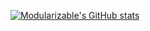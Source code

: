 [![Modularizable's GitHub stats](https://github-readme-stats.vercel.app/api?username=modularizable)](https://github.com/anuraghazra/github-readme-stats)

